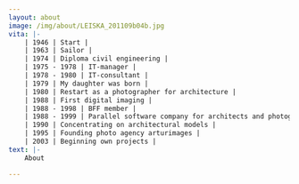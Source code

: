 ```yaml
---
layout: about
image: /img/about/LEISKA_201109b04b.jpg
vita: |-
    | 1946 | Start |
    | 1963 | Sailor |
    | 1974 | Diploma civil engineering |
    | 1975 - 1978 | IT-manager |
    | 1978 - 1980 | IT-consultant |
    | 1979 | My daughter was born |
    | 1980 | Restart as a photographer for architecture |
    | 1988 | First digital imaging |
    | 1988 - 1998 | BFF member |
    | 1988 - 1999 | Parallel software company for architects and photographers |
    | 1990 | Concentrating on architectural models |
    | 1995 | Founding photo agency arturimages |
    | 2003 | Beginning own projects |
text: |-
    About

---
```

